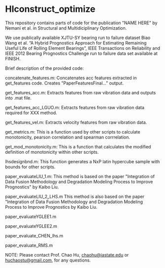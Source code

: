 # HIconstruct_optimize

This repository contains parts of code for the publication "NAME HERE" by Nemani et al. in Structural and Multidiciplinary Optimization. 

We use publically available XJTU-SY bearing run to failure dataset Biao Wang et al. “A Hybrid Prognostics Approach for Estimating Remaining Useful Life of Rolling Element Bearings”, IEEE Transactions on Reliability and IEEE 2012 Bearing Prognostics Challenge run to failure data set available at FINISH. 

Brief description of the provided code:

concatenate_features.m: Concatenates acc features extracted in get_features code. Creates "PaperFeaturesFinal..." output. 

get_features_acc.m: Extracts features from raw vibration data and outputs into .mat file. 

get_features_acc_LGUO.m: Extracts features from raw vibration data required for XXX method.  

get_features_vel.m: Extracts velocity features from raw vibration data. 

get_metrics.m: This is a function used by other scripts to calculate monotonicity, pearson correlation and spearman corrrelation.

get_mod_monotonicity.m: This is a function that calculates the modified definition of monotonicity within other scripts. 

lhsdesignbnd.m: This function generates a NxP latin hypercube sample with bounds for other scripts. 

paper_evaluateLIU_1.m: This method is based on the paper "Integration of Data Fusion Methodology and Degradation Modeling Process to Improve Prognostics" by Kaibo Liu. 

paper_evaluateLIU_2_LHS.m This method is also based on the paper "Integration of Data Fusion Methodology and Degradation Modeling Process to Improve Prognostics by Kaibo Liu. 

paper_evaluateYGLEE1.m

paper_evaluateYGLEE2.m

paper_evaluate_CHEN_lhs.m

paper_evaluate_RMS.m





NOTE: Please contact Prof. Chao Hu, chaohu@iastate.edu or huchaostu@gmail.com, for any questions.
